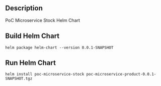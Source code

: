 ## Description
PoC Microservice Stock Helm Chart

## Build Helm Chart
```shell
helm package helm-chart --version 0.0.1-SNAPSHOT
```

## Run Helm Chart
```shell
helm install poc-microservice-stock poc-microservice-product-0.0.1-SNAPSHOT.tgz
```
